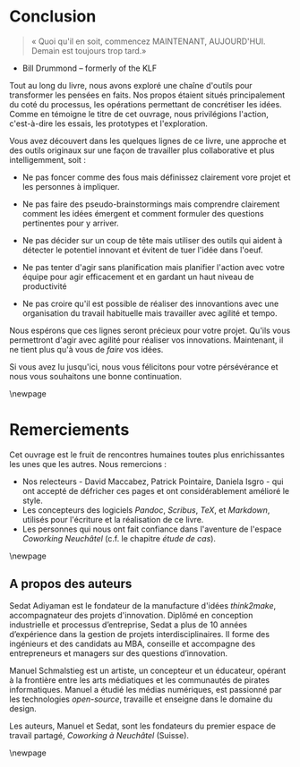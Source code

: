 # Conclusion

> « Quoi qu'il en soit, commencez MAINTENANT, AUJOURD'HUI. Demain est toujours trop tard.»
- Bill Drummond – formerly of the KLF

Tout au long du livre, nous avons exploré une chaîne d'outils pour transformer les pensées en faits. Nos propos étaient situés principalement du coté du processus, les opérations permettant de concrétiser les idées. Comme en témoigne le titre de cet ouvrage, nous privilégions l'action, c'est-à-dire les essais, les prototypes et l'exploration. 

Vous avez découvert dans les quelques lignes de ce livre, une approche et des outils originaux sur une façon de travailler plus collaborative et plus intelligemment, soit : 

- Ne pas foncer comme des fous mais définissez clairement vore projet et les personnes à impliquer. 

- Ne pas faire des pseudo-brainstormings mais comprendre clairement comment les idées émergent et comment formuler des questions pertinentes pour y arriver.

- Ne pas décider sur un coup de tête mais utiliser des outils qui aident à détecter le potentiel innovant et évitent de tuer l'idée dans l'oeuf.

- Ne pas tenter d'agir sans planification mais planifier l'action avec votre équipe pour agir efficacement et en gardant un haut niveau de productivité

- Ne pas croire qu'il est possible de réaliser des innovantions avec une organisation du travail habituelle mais travailler avec agilité et tempo. 

Nous espérons que ces lignes seront précieux pour votre projet. Qu'ils vous permettront d'agir avec agilité pour réaliser vos innovations. Maintenant, il ne tient plus qu'à vous de *faire* vos idées.

Si vous avez lu jusqu'ici, nous vous félicitons pour votre pérsévérance et nous vous souhaitons une bonne continuation. 


\newpage

# Remerciements

Cet ouvrage est le fruit de rencontres humaines toutes plus enrichissantes les unes que les autres. Nous remercions : 

- Nos relecteurs - David Maccabez, Patrick Pointaire, Daniela Isgro - qui ont accepté de défricher ces pages et ont considérablement amélioré le style. 
- Les concepteurs des logiciels *Pandoc*, *Scribus*, *TeX*, et *Markdown*, utilisés pour l'écriture et la réalisation de ce livre.
- Les personnes qui nous ont fait confiance dans l'aventure de l'espace *Coworking Neuchâtel* (c.f. le chapitre *étude de cas*).


\newpage

## A propos des auteurs 

Sedat Adiyaman est le fondateur de la manufacture d'idées *think2make*, accompagnateur des projets d'innovation. Diplômé en conception industrielle et processus d’entreprise, Sedat a plus de 10 années d’expérience dans la gestion de projets interdisciplinaires. Il forme des ingénieurs et des candidats au MBA, conseille et accompagne des entrepreneurs et managers sur des questions d’innovation. 

Manuel Schmalstieg est un artiste, un concepteur et un éducateur, opérant à la frontière entre les arts médiatiques et les communautés de pirates informatiques. Manuel a étudié les médias numériques, est passionné par les technologies *open-source*, travaille et enseigne dans le domaine du design. 

Les auteurs, Manuel et Sedat, sont les fondateurs du premier espace de travail partagé, *Coworking à Neuchâtel* (Suisse). 

\newpage
